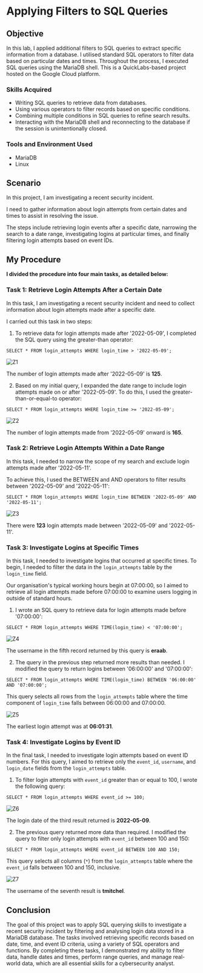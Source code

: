 # Applying Filters to SQL Queries

## Objective

In this lab, I applied additional filters to SQL queries to extract specific information from a database. I utilised standard SQL operators to filter data based on particular dates and times. Throughout the process, I executed SQL queries using the MariaDB shell. This is a QuickLabs-based project hosted on the Google Cloud platform.

### Skills Acquired

- Writing SQL queries to retrieve data from databases.
- Using various operators to filter records based on specific conditions.
- Combining multiple conditions in SQL queries to refine search results.
- Interacting with the MariaDB shell and reconnecting to the database if the session is unintentionally closed.

### Tools and Environment Used

- MariaDB
- Linux

## Scenario

In this project, I am investigating a recent security incident.

I need to gather information about login attempts from certain dates and times to assist in resolving the issue.

The steps include retrieving login events after a specific date, narrowing the search to a date range, investigating logins at particular times, and finally filtering login attempts based on event IDs.

## My Procedure

**I divided the procedure into four main tasks, as detailed below:**

### Task 1: Retrieve Login Attempts After a Certain Date

In this task, I am investigating a recent security incident and need to collect information about login attempts made after a specific date.

I carried out this task in two steps:

1. To retrieve data for login attempts made after '2022-05-09', I completed the SQL query using the greater-than operator:

```
SELECT * FROM login_attempts WHERE login_time > '2022-05-09';
```


![Z1](https://github.com/godfreyndlovu/Applying-filters-to-SQL-queries/assets/102636518/62bc2f7d-ac0b-4026-b449-8d046554548e)

The number of login attempts made after '2022-05-09' is **125**.

2. Based on my initial query, I expanded the date range to include login attempts made on or after '2022-05-09'. To do this, I used the greater-than-or-equal-to operator:

```
SELECT * FROM login_attempts WHERE login_time >= '2022-05-09';
```


![Z2](https://github.com/godfreyndlovu/Applying-filters-to-SQL-queries/assets/102636518/8c28d358-5216-49c0-80b3-526b26d10b86)

The number of login attempts made from '2022-05-09' onward is **165**.

### Task 2: Retrieve Login Attempts Within a Date Range

In this task, I needed to narrow the scope of my search and exclude login attempts made after '2022-05-11'. 

To achieve this, I used the BETWEEN and AND operators to filter results between '2022-05-09' and '2022-05-11':

```
SELECT * FROM login_attempts WHERE login_time BETWEEN '2022-05-09' AND '2022-05-11';
```


![Z3](https://github.com/godfreyndlovu/Applying-filters-to-SQL-queries/assets/102636518/a5566657-c170-4c30-8f99-f2b184ef4a65)

There were **123** login attempts made between '2022-05-09' and '2022-05-11'.

### Task 3: Investigate Logins at Specific Times

In this task, I needed to investigate logins that occurred at specific times. To begin, I needed to filter the data in the `login_attempts` table by the `login_time` field.

Our organisation's typical working hours begin at 07:00:00, so I aimed to retrieve all login attempts made before 07:00:00 to examine users logging in outside of standard hours.

1. I wrote an SQL query to retrieve data for login attempts made before '07:00:00':

```
SELECT * FROM login_attempts WHERE TIME(login_time) < '07:00:00';
```


![Z4](https://github.com/godfreyndlovu/Applying-filters-to-SQL-queries/assets/102636518/8175fd85-f794-483b-8574-722483d23bc0)

The username in the fifth record returned by this query is **eraab**.

2. The query in the previous step returned more results than needed. I modified the query to return logins between '06:00:00' and '07:00:00':

```
SELECT * FROM login_attempts WHERE TIME(login_time) BETWEEN '06:00:00' AND '07:00:00';
```


This query selects all rows from the `login_attempts` table where the time component of `login_time` falls between 06:00:00 and 07:00:00.

![Z5](https://github.com/godfreyndlovu/Applying-filters-to-SQL-queries/assets/102636518/0b40e9d8-6043-4673-aa9d-f39ef96363e6)

The earliest login attempt was at **06:01:31**.

### Task 4: Investigate Logins by Event ID

In the final task, I needed to investigate login attempts based on event ID numbers. For this query, I aimed to retrieve only the `event_id`, `username`, and `login_date` fields from the `login_attempts` table.

1. To filter login attempts with `event_id` greater than or equal to 100, I wrote the following query:

```
SELECT * FROM login_attempts WHERE event_id >= 100;
```


![Z6](https://github.com/godfreyndlovu/Applying-filters-to-SQL-queries/assets/102636518/fff842bd-980e-4a4f-8943-4837e1e4105c)

The login date of the third result returned is **2022-05-09**.

2. The previous query returned more data than required. I modified the query to filter only login attempts with `event_id` between 100 and 150:

```
SELECT * FROM login_attempts WHERE event_id BETWEEN 100 AND 150;
```


This query selects all columns (`*`) from the `login_attempts` table where the `event_id` falls between 100 and 150, inclusive.

![Z7](https://github.com/godfreyndlovu/Applying-filters-to-SQL-queries/assets/102636518/8ab8268c-b14e-4cfb-adee-d4976c7e9de4)

The username of the seventh result is **tmitchel**.

## Conclusion

The goal of this project was to apply SQL querying skills to investigate a recent security incident by filtering and analysing login data stored in a MariaDB database. The tasks involved retrieving specific records based on date, time, and event ID criteria, using a variety of SQL operators and functions. By completing these tasks, I demonstrated my ability to filter data, handle dates and times, perform range queries, and manage real-world data, which are all essential skills for a cybersecurity analyst.
